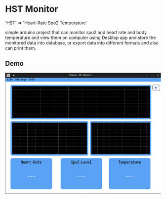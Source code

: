 # HST Monitor

'HST' => 'Heart-Rate Spo2 Temperature'

simple arduino project that can monitor spo2 and heart rate and body temperature
and view them on computer using Desktop app and store the
monitored data into database, or export data into different formats and also can print them.


## Demo

!["screenshot1](https://github.com/N3dal/SPo2-Heart_Rate-monitor/blob/main/src/screenshot1.png)